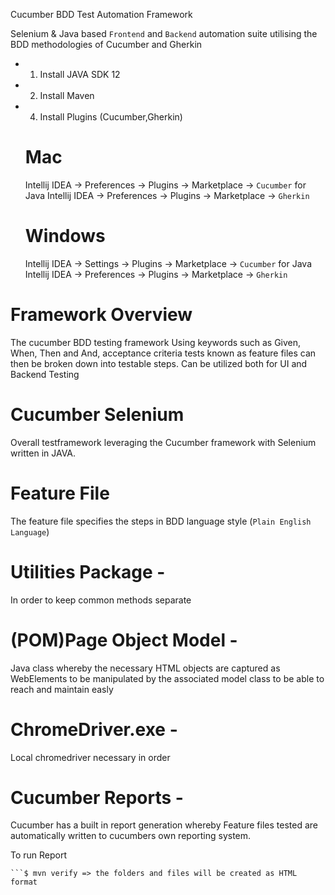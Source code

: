 Cucumber BDD Test Automation Framework

Selenium & Java based `Frontend` and `Backend` automation suite utilising the BDD methodologies of Cucumber and Gherkin


- 1. Install JAVA SDK 12
- 2. Install Maven
- 4. Install Plugins (Cucumber,Gherkin)
   
    # Mac
    
    Intellij IDEA   -> Preferences   -> Plugins ->  Marketplace -> `Cucumber` for Java 
    Intellij IDEA   -> Preferences   -> Plugins ->  Marketplace -> `Gherkin`  
    
    # Windows  
    Intellij IDEA   -> Settings     ->  Plugins -> Marketplace    -> `Cucumber` for Java 
    Intellij IDEA   -> Preferences  -> Plugins  -> Marketplace    -> `Gherkin`  



# Framework Overview

The cucumber BDD testing framework Using keywords such as Given, When, Then and And, acceptance criteria tests known as feature files can then be broken down into testable steps.
Can be utilized both for UI and Backend Testing

# Cucumber Selenium
Overall testframework leveraging the Cucumber framework with Selenium written in JAVA.

# Feature File
The feature file specifies the steps in BDD language style (`Plain English Language`)

# Utilities Package - 
In order to keep common methods separate

# (POM)Page Object Model - 
Java class whereby the necessary HTML objects are captured as WebElements to be manipulated by the associated model class to be able to reach and maintain easly

# ChromeDriver.exe - 
Local chromedriver necessary in order 

# Cucumber Reports -
Cucumber has a built in report generation whereby Feature files tested are automatically written to cucumbers own reporting system.

To run Report
   ```$ mvn clean
   ```$ mvn verify => the folders and files will be created as HTML format

